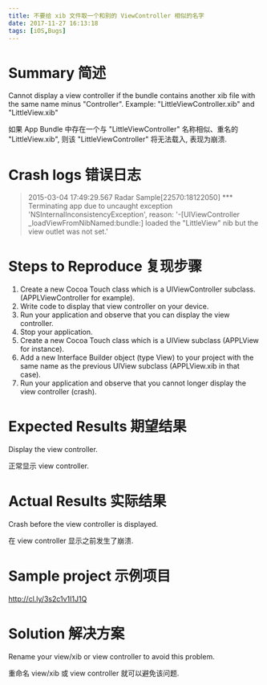 ```yaml
---
title: 不要给 xib 文件取一个和别的 ViewController 相似的名字
date: 2017-11-27 16:13:18
tags: [iOS,Bugs]
---
```


# Summary 简述

Cannot display a view controller if the bundle contains another xib file with the same name minus "Controller". 
Example: "LittleViewController.xib" and "LittleView.xib"

如果 App Bundle 中存在一个与 "LittleViewController" 名称相似、重名的 "LittleView.xib", 则该 "LittleViewController" 将无法载入, 表现为崩溃.

# Crash logs 错误日志

> 2015-03-04 17:49:29.567 Radar Sample[22570:18122050] *** Terminating app due to uncaught exception 'NSInternalInconsistencyException', reason: '-[UIViewController _loadViewFromNibNamed:bundle:] loaded the "LittleView" nib but the view outlet was not set.'

# Steps to Reproduce 复现步骤

1. Create a new Cocoa Touch class which is a UIViewController subclass. (APPLViewController for example).
2. Write code to display that view controller on your device.
3. Run your application and observe that you can display the view controller.
4. Stop your application.
5. Create a new Cocoa Touch class which is a UIView subclass (APPLView for instance).
6. Add a new Interface Builder object (type View) to your project with the same name as the previous UIView subclass (APPLView.xib in that case).
7. Run your application and observe that you cannot longer display the view controller (crash).

# Expected Results 期望结果

Display the view controller.

正常显示 view controller.

# Actual Results 实际结果

Crash before the view controller is displayed.

在 view controller 显示之前发生了崩溃.

# Sample project 示例项目

http://cl.ly/3s2c1v1I1J1Q

# Solution 解决方案

Rename your view/xib or view controller to avoid this problem.

重命名 view/xib 或 view controller 就可以避免该问题.
